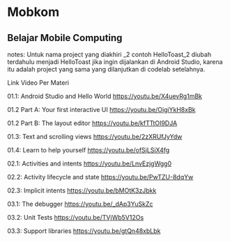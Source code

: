 # Mobkom
Belajar Mobile Computing
------------------------

notes:
Untuk nama project yang diakhiri _2 contoh HelloToast_2 diubah terdahulu menjadi HelloToast jika ingin dijalankan di Android Studio, karena itu adalah project yang sama yang dilanjutkan di codelab setelahnya.

Link Video Per Materi

01.1: Android Studio and Hello World
https://youtu.be/X4uevRg1mBk


01.2 Part A: Your first interactive UI
https://youtu.be/OigiYkH8xBk


01.2 Part B: The layout editor
https://youtu.be/kfTTtOI9DJA


01.3: Text and scrolling views
https://youtu.be/2zXRUfJyYdw


01.4: Learn to help yourself
https://youtu.be/ofSjLSiX4fg


02.1: Activities and intents
https://youtu.be/LnvEzjgWgg0


02.2: Activity lifecycle and state
https://youtu.be/PwTZU-8dqYw


02.3: Implicit intents
https://youtu.be/bMOtK3zJbkk


03.1: The debugger
https://youtu.be/_dAp3YuSkZc


03.2: Unit Tests
https://youtu.be/TVjWb5V12Os


03.3: Support libraries
https://youtu.be/gtQn48xbLbk



